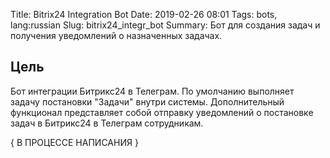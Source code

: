 Title: Bitrix24 Integration Bot
Date: 2019-02-26 08:01
Tags: bots, lang:russian
Slug: bitrix24_integr_bot
Summary: Бот для создания задач и получения уведомлений о назначенных задачах.

## Цель

Бот интеграции Битрикс24 в Телеграм. По умолчанию выполняет задачу постановки "Задачи" внутри системы. Дополнительный функционал представляет собой отправку уведомлений о постановке задач в Битрикс24 в Телеграм сотрудникам.


{ В ПРОЦЕССЕ НАПИСАНИЯ }